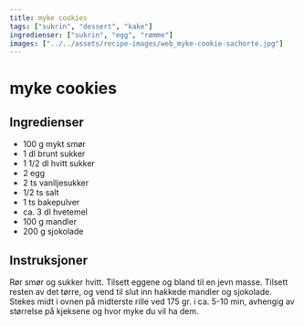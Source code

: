 ```yaml
---
title: myke cookies
tags: ["sukrin", "dessert", "kake"]
ingredienser: ["sukrin", "egg", "rømme"]
images: ["../../assets/recipe-images/web_myke-cookie-sachorte.jpg"]
---
```


# myke cookies

## Ingredienser

- 100 g mykt smør
- 1 dl brunt sukker
- 1 1/2 dl hvitt sukker
- 2 egg
- 2 ts vaniljesukker
- 1/2 ts salt
- 1 ts bakepulver
- ca. 3 dl hvetemel
- 100 g mandler
- 200 g sjokolade

## Instruksjoner

Rør smør og sukker hvitt. Tilsett eggene og bland til en jevn masse. Tilsett resten av det tørre, og vend til slut inn hakkede mandler og sjokolade. Stekes midt i ovnen på midterste rille ved 175 gr. i ca. 5-10 min, avhengig av størrelse på kjeksene og hvor myke du vil ha dem.
